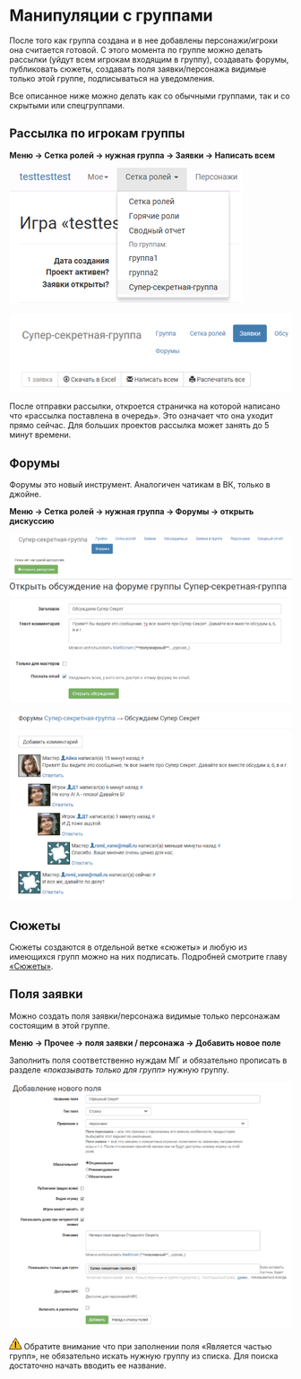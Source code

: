 # Манипуляции с группами

После того как группа создана и в нее добавлены персонажи/игроки она считается готовой. С этого момента по группе можно делать рассылки (уйдут всем игрокам входящим в группу), создавать форумы, публиковать сюжеты, создавать поля заявки/персонажа видимые только этой группе, подписываться на уведомления. 

Все описанное ниже можно делать как со обычными группами, так и со скрытыми или спецгруппами.

## Рассылка по игрокам группы
**Меню → Сетка ролей → нужная группа → Заявки → Написать всем**

![Рассылка по игрокам группы](hidden-group-mail-menu.png)

![Рассылка по игрокам группы](hidden-group-mail-add.png)

После отправки рассылки, откроется страничка на которой написано что «рассылка поставлена в очередь». Это означает что она уходит прямо сейчас. Для больших проектов рассылка может занять до 5 минут времени.

## Форумы
Форумы это новый инструмент. Аналогичен чатикам в ВК, только в джойне.

**Меню → Сетка ролей → нужная группа → Форумы → открыть дискуссию**

![Форумы](group-forum.png)

![Форумы](group-forum-discussion.png)

## Сюжеты
Сюжеты создаются в отдельной ветке «сюжеты» и любую из имеющихся групп можно на них подписать.
Подробней смотрите главу [«Сюжеты»](http://docs.joinrpg.ru/ru/latest/plot/index.html).

## Поля заявки
Можно создать поля заявки/персонажа видимые только персонажам состоящим в этой группе. 

**Меню → Прочее → поля заявки / персонажа → Добавить новое поле** 

Заполнить поля соответственно нуждам МГ и обязательно прописать в разделе *«показывать только для групп»* нужную группу.

![Поля заявки](group-field.png)

![Заполнение полей группы](attention.png) Обратите внимание что при заполнении поля «Является частью групп», не обязательно искать нужную группу из списка. Для поиска достаточно начать вводить ее название.
